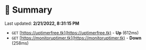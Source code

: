 # 📖 Summary
Last updated: **2/21/2022, 8:31:15 PM**

- `GET` [https://uptimerfree.tk](https://uptimerfree.tk) - **Up** (612ms)
- `GET` [https://monitoruptimer.tk](https://monitoruptimer.tk) - **Down** (258ms)
